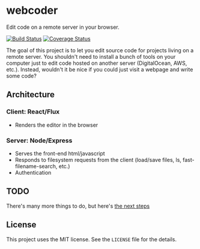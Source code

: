 # webcoder

Edit code on a remote server in your browser.

[![Build Status](https://travis-ci.org/mjlyons/webcoder.svg?branch=master)](https://travis-ci.org/mjlyons/webcoder)
[![Coverage Status](https://coveralls.io/repos/mjlyons/webcoder/badge.svg?branch=master&service=github)](https://coveralls.io/github/mjlyons/webcoder?branch=master)

The goal of this project is to let you edit source code for projects living on a
remote server. You shouldn't need to install a bunch of tools on your computer just to 
edit code hosted on another server (DigitalOcean, AWS, etc.). Instead, wouldn't it be nice
if you could just visit a webpage and write some code?



## Architecture

### Client: React/Flux

* Renders the editor in the browser

### Server: Node/Express

* Serves the front-end html/javascript
* Responds to filesystem requests from the client (load/save files, ls, fast-filename-search, etc.)
* Authentication

## TODO

There's many more things to do, but here's [the next steps](https://paper.dropbox.com/doc/Webcoder-todo-tBEymxvwsMrI8GkaaAeHj)


## License

This project uses the MIT license. See the `LICENSE` file for the details.
